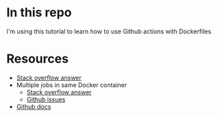 # In this repo
I'm using this tutorial to learn how to use Github actions with Dockerfiles

# Resources
- [Stack overflow answer](https://stackoverflow.com/questions/64364989/github-actions-how-to-run-test-inside-container)
- Multiple jobs in same Docker container 
  - [Stack overflow answer](https://stackoverflow.com/questions/67509818/github-actions-run-multiple-jobs-in-the-same-docker)
  - [Github issues](https://github.com/docker/build-push-action/issues/225)
- [Github docs](https://docs.github.com/en/actions/learn-github-actions/finding-and-customizing-actions)
